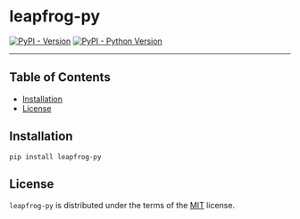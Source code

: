 # leapfrog-py

[![PyPI - Version](https://img.shields.io/pypi/v/leapfrog-py.svg)](https://pypi.org/project/leapfrog-py)
[![PyPI - Python Version](https://img.shields.io/pypi/pyversions/leapfrog-py.svg)](https://pypi.org/project/leapfrog-py)

-----

## Table of Contents

- [Installation](#installation)
- [License](#license)

## Installation

```console
pip install leapfrog-py
```

## License

`leapfrog-py` is distributed under the terms of the [MIT](https://spdx.org/licenses/MIT.html) license.
